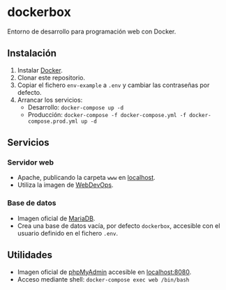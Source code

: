 # dockerbox

Entorno de desarrollo para programación web con Docker.

## Instalación

1. Instalar [Docker](https://www.docker.com/get-started).
2. Clonar este repositorio.
3. Copiar el fichero `env-example` a `.env` y cambiar las contraseñas por defecto.
4. Arrancar los servicios:
   - Desarrollo: `docker-compose up -d`
   - Producción: `docker-compose -f docker-compose.yml -f docker-compose.prod.yml up -d`

## Servicios

### Servidor web

- Apache, publicando la carpeta `www` en [localhost](http://localhost/).
- Utiliza la imagen de [WebDevOps](https://hub.docker.com/r/webdevops/php-apache-dev).

### Base de datos

- Imagen oficial de [MariaDB](https://hub.docker.com/_/mariadb).
- Crea una base de datos vacía, por defecto `dockerbox`, accesible con el usuario definido en el fichero `.env`.

## Utilidades

- Imagen oficial de [phpMyAdmin](https://hub.docker.com/r/phpmyadmin/phpmyadmin) accesible en [localhost:8080](http://localhost:8080/).
- Acceso mediante shell: `docker-compose exec web /bin/bash`
